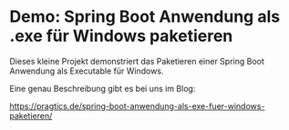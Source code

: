 # Demo: Spring Boot Anwendung als .exe für Windows paketieren

Dieses kleine Projekt demonstriert das Paketieren einer Spring Boot Anwendung als Executable für Windows.

Eine genau Beschreibung gibt es bei uns im Blog:

https://pragtics.de/spring-boot-anwendung-als-exe-fuer-windows-paketieren/

